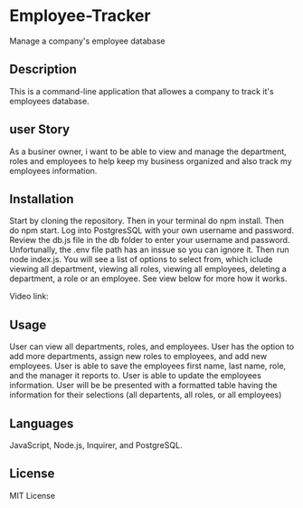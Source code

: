 # Employee-Tracker
Manage a company's employee database

## Description 
This is a command-line application that allowes a company to track it's employees database. 

## user Story
As a businer owner, i want to be able to view and manage the department, roles and employees to help keep my business organized and also track my employees information. 

## Installation
Start by cloning the repository. 
Then in your terminal do npm install. 
Then do npm start. 
Log into PostgresSQL with your own username and password. 
Review the db.js file in the db folder to enter your username and password. Unfortunally, the .env file path has an inssue so you can ignore it. 
Then run node index.js. You will see a list of options to select from, which iclude viewing all department, viewing all roles, viewing all employees, deleting a department, a role or an employee. 
See view below for more how it works. 

Video link: 

## Usage
User can view all departments, roles, and employees. 
User has the option to add more departments, assign new roles to employees, and add new employees. 
User is able to save the employees first name, last name, role, and the manager it reports to. 
User is able to update the employees information. 
User will be be presented with a formatted table having the information for their selections (all departents, all roles, or all employees)

## Languages 
JavaScript, Node.js, Inquirer, and PostgreSQL. 
## License
MIT License
